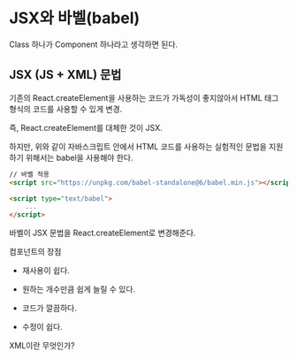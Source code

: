 # JSX와 바벨(babel)

Class 하나가 Component 하나라고 생각하면 된다.



## JSX (JS + XML) 문법

기존의 React.createElement을 사용하는 코드가 가독성이 좋지않아서  HTML 태그 형식의 코드를 사용할 수 있게 변경.

즉, React.createElement를  대체한 것이 JSX.

하지만, 위와 같이 자바스크립트 안에서 HTML 코드를 사용하는 실험적인 문법을 지원하기 위해서는 babel을 사용해야 한다.

```html
// 바벨 적용
<script src="https://unpkg.com/babel-standalone@6/babel.min.js"></script>

<script type="text/babel">
	...
</script>
```



바벨이 JSX 문법을 React.createElement로 변경해준다.



컴포넌트의 장점

- 재사용이 쉽다.

- 원하는 개수만큼 쉽게 늘릴 수 있다.
- 코드가 깔끔하다.
- 수정이 쉽다.



XML이란 무엇인가?